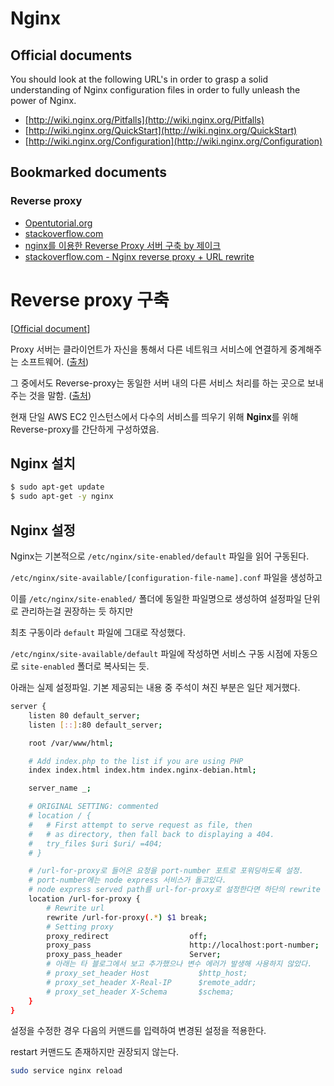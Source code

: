 # Nginx

## Official documents

You should look at the following URL's in order to grasp a solid understanding of Nginx configuration files in order to fully unleash the power of Nginx.

- [http://wiki.nginx.org/Pitfalls](http://wiki.nginx.org/Pitfalls)
- [http://wiki.nginx.org/QuickStart](http://wiki.nginx.org/QuickStart)
- [http://wiki.nginx.org/Configuration](http://wiki.nginx.org/Configuration)

## Bookmarked documents

### Reverse proxy

- [Opentutorial.org](https://opentutorials.org/module/384/4526)
- [stackoverflow.com](http://stackoverflow.com/questions/16549026/how-to-run-more-than-one-app-on-one-instance-of-ec2)
- [nginx를 이용한 Reverse Proxy 서버 구축 by 제이크](http://interconnection.tistory.com/27)
- [stackoverflow.com - Nginx reverse proxy + URL rewrite](https://serverfault.com/questions/379675/nginx-reverse-proxy-url-rewrite)

# Reverse proxy 구축

[[Official document](https://www.nginx.com/resources/admin-guide/reverse-proxy/)]

Proxy 서버는 클라이언트가 자신을 통해서 다른 네트워크 서비스에 연결하게 중계해주는 소프트웨어. ([출처](https://www.joinc.co.kr/w/man/12/proxy))

그 중에서도 Reverse-proxy는 동일한 서버 내의 다른 서비스 처리를 하는 곳으로 보내주는 것을 말함. ([출처](http://interconnection.tistory.com/27))

현재 단일 AWS EC2 인스턴스에서 다수의 서비스를 띄우기 위해 **Nginx**를 위해 Reverse-proxy를 간단하게 구성하였음.

## Nginx 설치

``` sh
$ sudo apt-get update
$ sudo apt-get -y nginx
```

## Nginx 설정

Nginx는 기본적으로 ```/etc/nginx/site-enabled/default``` 파일을 읽어 구동된다.

```/etc/nginx/site-available/[configuration-file-name].conf``` 파일을 생성하고

이를 ```/etc/nginx/site-enabled/``` 폴더에 동일한 파일명으로 생성하여 설정파일 단위로 관리하는걸 권장하는 듯 하지만

최초 구동이라 ```default``` 파일에 그대로 작성했다.

```/etc/nginx/site-available/default``` 파일에 작성하면 서비스 구동 시점에 자동으로 ```site-enabled``` 폴더로 복사되는 듯.

아래는 실제 설정파일. 기본 제공되는 내용 중 주석이 쳐진 부분은 일단 제거했다.
``` sh
server {
	listen 80 default_server;
	listen [::]:80 default_server;

	root /var/www/html;

	# Add index.php to the list if you are using PHP
	index index.html index.htm index.nginx-debian.html;

	server_name _;

	# ORIGINAL SETTING: commented
	# location / {
	#	# First attempt to serve request as file, then
	#	# as directory, then fall back to displaying a 404.
	#	try_files $uri $uri/ =404;
	# }

    # /url-for-proxy로 들어온 요청을 port-number 포트로 포워딩하도록 설정.
    # port-number에는 node express 서비스가 돌고있다.
    # node express served path를 url-for-proxy로 설정한다면 하단의 rewrite directive가 필요없을 것.
    location /url-for-proxy {
        # Rewrite url
        rewrite /url-for-proxy(.*) $1 break;
        # Setting proxy
        proxy_redirect                  off;
        proxy_pass                      http://localhost:port-number;
        proxy_pass_header               Server;
        # 아래는 타 블로그에서 보고 추가했으나 변수 에러가 발생해 사용하지 않았다.
        # proxy_set_header Host           $http_host;
        # proxy_set_header X-Real-IP      $remote_addr;
        # proxy_set_header X-Schema       $schema;
    }
}
```

설정을 수정한 경우 다음의 커맨드를 입력하여 변경된 설정을 적용한다.

restart 커맨드도 존재하지만 권장되지 않는다.

``` sh
sudo service nginx reload
```